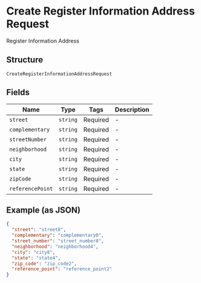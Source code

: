 
# Create Register Information Address Request

Register Information Address

## Structure

`CreateRegisterInformationAddressRequest`

## Fields

| Name | Type | Tags | Description |
|  --- | --- | --- | --- |
| `street` | `string` | Required | - |
| `complementary` | `string` | Required | - |
| `streetNumber` | `string` | Required | - |
| `neighborhood` | `string` | Required | - |
| `city` | `string` | Required | - |
| `state` | `string` | Required | - |
| `zipCode` | `string` | Required | - |
| `referencePoint` | `string` | Required | - |

## Example (as JSON)

```json
{
  "street": "street8",
  "complementary": "complementary0",
  "street_number": "street_number8",
  "neighborhood": "neighborhood4",
  "city": "city8",
  "state": "state4",
  "zip_code": "zip_code2",
  "reference_point": "reference_point2"
}
```

